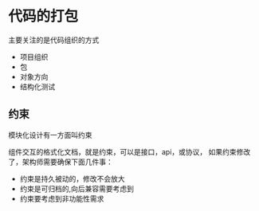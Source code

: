 # 代码的打包

主要关注的是代码组织的方式
- 项目组织
- 包
- 对象方向
- 结构化测试


## 约束

模块化设计有一方面叫约束

组件交互的格式化文档，就是约束，可以是接口，api，或协议，
如果约束修改了，架构师需要确保下面几件事：
- 约束是持久被动的，修改不会放大
- 约束是可归档的,向后兼容需要考虑到
- 约束要考虑到非功能性需求
